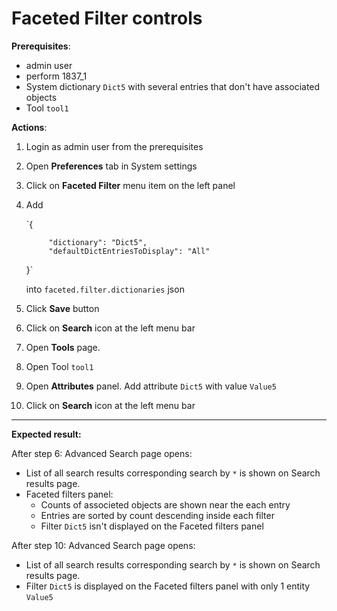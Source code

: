 # Faceted Filter controls

**Prerequisites**:
- admin user
- perform 1837_1
- System dictionary `Dict5` with several entries that don't have associated objects
- Tool `tool1`


**Actions**:

1. Login as admin user from the prerequisites
2. Open **Preferences** tab in System settings
3. Click on **Faceted Filter** menu item on the left panel
4. Add

    `{

            "dictionary": "Dict5",
            "defaultDictEntriesToDisplay": "All"
     }`

    into `faceted.filter.dictionaries` json
5. Click **Save** button
6. Click on **Search** icon at the left menu bar
7. Open **Tools** page.
8. Open Tool `tool1`
9. Open **Attributes** panel. Add attribute `Dict5` with value `Value5`
10. Click on **Search** icon at the left menu bar

***
**Expected result:**

After step 6: Advanced Search page opens:
- List of all search results corresponding search by `*` is shown on Search results page.
- Faceted filters panel:
    - Counts of associeted objects are shown near the each entry
    - Entries are sorted by count descending inside each filter
    - Filter `Dict5` isn't displayed on the Faceted filters panel

After step 10: Advanced Search page opens:
- List of all search results corresponding search by `*` is shown on Search results page.
- Filter `Dict5` is displayed on the Faceted filters panel with only 1 entity `Value5`
